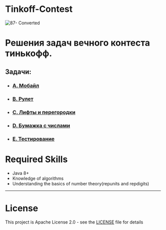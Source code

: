 # Tinkoff-Contest

![87- Converted](https://www.cdn-tinkoff.ru/frontend-libraries/opengraph/opengraph.png)

# **Решения задач вечного контеста тинькофф**.

## **Задачи**:
- ### [A. Мобайл](./src/main/java/edu/tinkoff/taskA.md)
- ### [B. Рулет](./src/main/java/edu/tinkoff/taskB.md)
- ### [C. Лифты и перегородки](./src/main/java/edu/tinkoff/taskC.md)
- ### [D. Бумажка с числами](./src/main/java/edu/tinkoff/taskD.md)
- ### [E. Тестирование](./src/main/java/edu/tinkoff/taskE.md)

# Required Skills
- Java 8+
- Knowledge of algorithms
- Understanding the basics of number theory(repunits and repdigits)

---

# License
This project is Apache License 2.0 - see the [LICENSE](LICENSE) file for details
